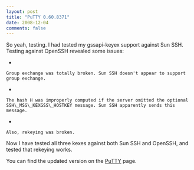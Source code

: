```yaml
---
layout: post
title: "PuTTY 0.60.8371"
date: 2008-12-04
comments: false
---
```

So yeah, testing. I had tested my gssapi-keyex support against Sun SSH. Testing against OpenSSH revealed some issues:



    
*   
    
    Group exchange was totally broken. Sun SSH doesn't appear to support group exchange.
    
    
*   
    
    The hash H was improperly computed if the server omitted the optional SSH\_MSG\_KEXGSS\_HOSTKEY message. Sun SSH apparently sends this message.
    
    
*   
    
    Also, rekeying was broken.
    
    





Now I have tested all three kexes against both Sun SSH and OpenSSH, and tested that rekeying works.




You can find the updated version on the [PuTTY][0] page.



[0]: /software/putty
